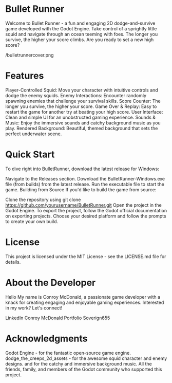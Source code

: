 # Bullet Runner

Welcome to Bullet Runner - a fun and engaging 2D dodge-and-survive game developed with the Godot Engine. Take control of a sprightly little squid and navigate through an ocean teeming with foes. The longer you survive, the higher your score climbs. Are you ready to set a new high score?

/bulletrunnercover.png

# Features
Player-Controlled Squid: Move your character with intuitive controls and dodge the enemy squids.
Enemy Interactions: Encounter randomly spawning enemies that challenge your survival skills.
Score Counter: The longer you survive, the higher your score.
Game Over & Replay: Easy to restart the game for another try at beating your high score.
User Interface: Clean and simple UI for an unobstructed gaming experience.
Sounds & Music: Enjoy the immersive sounds and catchy background music as you play.
Rendered Background: Beautiful, themed background that sets the perfect underwater scene.

# Quick Start
To dive right into BulletRunner, download the latest release for Windows:

Navigate to the Releases section.
Download the BulletRunner-Windows.exe file (from builds) from the latest release.
Run the executable file to start the game.
Building from Source
If you'd like to build the game from source:

Clone the repository using git clone https://github.com/yourusername/BulletRunner.git
Open the project in the Godot Engine.
To export the project, follow the Godot official documentation on exporting projects.
Choose your desired platform and follow the prompts to create your own build.

# License
This project is licensed under the MIT License - see the LICENSE.md file for details.

# About the Developer
Hello My name is Conroy McDonald, a passionate game developer with a knack for creating engaging and enjoyable gaming experiences. Interested in my work? Let's connect!

LinkedIn Conroy McDonald
Portfolio Soverign655

# Acknowledgments
Godot Engine - for the fantastic open-source game engine.
dodge_the_creeps_2d_assets - for the awesome squid character and enemy designs.
and for the catchy and immersive background music.
All the friends, family, and members of the Godot community who supported this project.